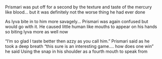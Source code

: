 Prismari was put off for a second by the texture and taste of the mercury like blood... but it was definitely not the worse thing he had ever done 

As lyva bite in to him more savagely... Prismari was again confused but would go with it. He caused little human like mouths to appear on his hands so biting lyva more as well now 

“I’m so glad I taste better then azzy as you call him.” Prismari said as he took a deep breath “this sure is an interesting game.... how does one win” he said  Using the snap in his shoulder as a fourth mouth to speak from